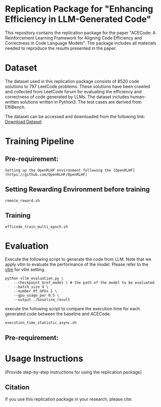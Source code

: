 # Replication Package for "Enhancing Efficiency in LLM-Generated Code"

This repository contains the replication package for the paper "ACECode: A Reinforcement Learning Framework for Aligning Code Efficiency and Correctness in Code Language Models". The package includes all materials needed to reproduce the results presented in the paper.

# Dataset

The dataset used in this replication package consists of 8520 code solutions to 797 LeetCode problems. These solutions have been crawled and collected from LeetCode forum for evaluating the efficiency and correctness of code generated by LLMs. The dataset includes human-written solutions written in Python3. The test cases are derived from EffiBench.

The dataset can be accessed and downloaded from the following link:
[Download Dataset](https://smu-my.sharepoint.com/:u:/g/personal/cryang_smu_edu_sg/EYpufI7GUQNPnhdm-I1tvWwBk5_w1KAM-N-cb25VuTKs7Q?e=ukjpFv)


# Training Pipeline

## Pre-requirement:

```
Setting up the OpenRLHF environment following the [OpenRLHF](https://github.com/OpenRLHF/OpenRLHF)
```

## Setting Rewarding Environment before training

```
remote_reward.sh
```

## Training

```
efficode_train_multi_epoch.sh
```

# Evaluation

Execute the following script to generate the code from LLM. Note that we apply vllm to evaluate the performance of the model. Please refer to the [vllm](https://github.com/vllm-project/vllm) for vllm setting.
```
python vllm_evaluation.py \
    --checkpoint $ref_model \ # the path of the model to be evaluated
    --batch_size 4 \
    --number_0f_GPUs 1 \
    --gpu_usage_per 0.5 \
    --output ./baseline_result

```
execute the following script to compare the execution time for each generated code between the baseline and ACECode.
```
execution_time_statistic_async.sh
```

## Pre-requirement:

# Usage Instructions

[Provide step-by-step instructions for using the replication package]

## Citation

If you use this replication package in your research, please cite:


